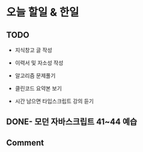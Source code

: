 # 오늘 할일 & 한일

## TODO

- 지식창고 글 작성

- 이력서 및 자소성 작성

- 알고리즘 문제풀기

- 클린코드 요약본 보기

- 시간 남으면 타입스크립트 강의 듣기

## DONE- 모던 자바스크립트 41~44 예습

## Comment
